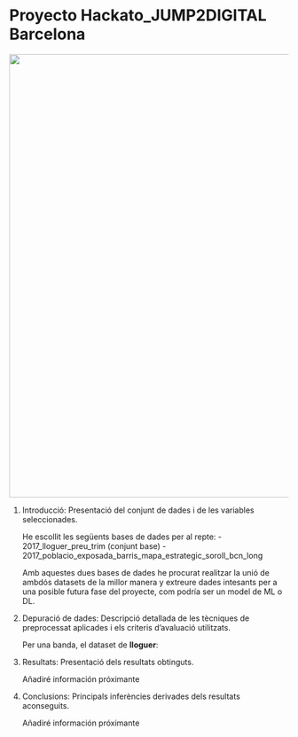 # Proyecto Hackato_JUMP2DIGITAL Barcelona

<p align="center">
   <img align="center" width="800" src="https://raw.githubusercontent.com/Sergiochueco-94/Hackato_JUMP2DIGITAL/main/Images/Banner.PNG" />
</p>


1. Introducció: Presentació del conjunt de dades i de les variables seleccionades.

    He escollit les següents bases de dades per al repte:
        - 2017_lloguer_preu_trim (conjunt base)
        - 2017_poblacio_exposada_barris_mapa_estrategic_soroll_bcn_long

    Amb aquestes dues bases de dades he procurat realitzar la unió de ambdós datasets de la millor manera y extreure dades intesants per a una posible futura fase del proyecte, com podría ser un model de ML o DL.



2. Depuració de dades: Descripció detallada de les tècniques de preprocessat aplicades i els criteris d’avaluació utilitzats. 

    Per una banda, el dataset de **lloguer**:





3. Resultats: Presentació dels resultats obtinguts. 
        
    Añadiré información próximante


4. Conclusions: Principals inferències derivades dels resultats aconseguits.  
        
    Añadiré información próximante
